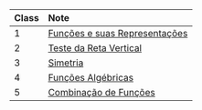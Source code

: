 
| Class | Note |
| :---- | :---- |
| 1 | [Funções e suas Representações](https://marcielbp.github.io/Calculus/funcoes/07-08-19-funcoes-e-suas-representacoes.html) |
| 2 | [Teste da Reta Vertical](https://marcielbp.github.io/Calculus/funcoes/12-08-19-teste-da-reta-vertical.html) |
| 3 | [Simetria](https://marcielbp.github.io/Calculus/funcoes/13-8-19-simetria.html) |
| 4 | [Funções Algébricas](https://marcielbp.github.io/Calculus/funcoes/14-08-08-funcoes-algebricas.html) |
| 5 | [Combinação de Funções](https://marcielbp.github.io/Calculus/funcoes/20-08-19-combinacao-de-funcoes) |
